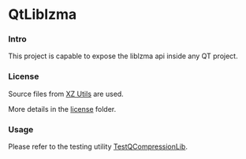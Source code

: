 # QtLiblzma

### Intro

This project is capable to expose the liblzma api inside any QT project.

### License

Source files from [XZ Utils](https://tukaani.org/xz/) are used.

More details in the [license](https://github.com/ceccopierangiolieugenio/Qliblzma/tree/master/license) folder.

### Usage

Please refer to the testing utility [TestQCompressionLib](https://github.com/ceccopierangiolieugenio/TestQCompressionLib).
